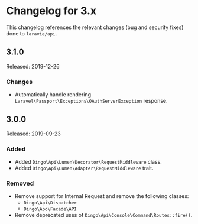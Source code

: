 # Changelog for 3.x

This changelog references the relevant changes (bug and security fixes) done to `laravie/api`.

## 3.1.0

Released: 2019-12-26

### Changes

* Automatically handle rendering `Laravel\Passport\Exceptions\OAuthServerException` response.

## 3.0.0

Released: 2019-09-23

### Added

* Added `Dingo\Api\Lumen\Decorator\RequestMiddleware` class.
* Added `Dingo\Api\Lumen\Adapter\RequestMiddleware` trait.

### Removed

* Remove support for Internal Request and remove the following classes:
  - `Dingo\Api\Dispatcher`
  - `Dingo\Apo\Facade\API`
* Remove deprecated uses of `Dingo\Api\Console\Command\Routes::fire()`.
